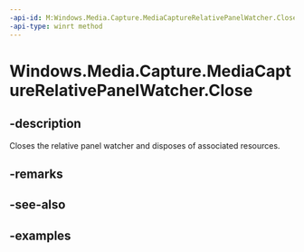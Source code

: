 ```yaml
---
-api-id: M:Windows.Media.Capture.MediaCaptureRelativePanelWatcher.Close
-api-type: winrt method
---
```


<!-- Method syntax.
public void MediaCaptureRelativePanelWatcher.Close()
-->

# Windows.Media.Capture.MediaCaptureRelativePanelWatcher.Close

## -description

Closes the relative panel watcher and disposes of associated resources.

## -remarks

## -see-also

## -examples

